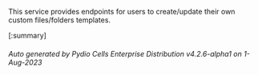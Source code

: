 






This service provides endpoints for users to create/update their own custom files/folders templates.

[:summary]

###### Auto generated by Pydio Cells Enterprise Distribution v4.2.6-alpha1 on 1-Aug-2023
